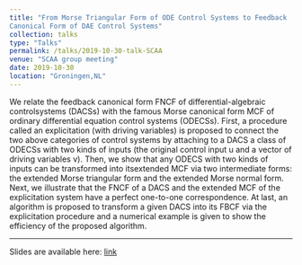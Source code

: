 ```yaml
---
title: "From Morse Triangular Form of ODE Control Systems to Feedback
Canonical Form of DAE Control Systems"
collection: talks
type: "Talks"
permalink: /talks/2019-10-30-talk-SCAA
venue: "SCAA group meeting"
date: 2019-10-30
location: "Groningen,NL"
---
```


We relate the feedback canonical form FNCF  of differential-algebraic controlsystems (DACSs) with the famous Morse canonical form MCF  of ordinary differential
equation control systems (ODECSs). First, a procedure called an explicitation (with driving variables) is proposed to connect the two above categories of control systems by attaching to a DACS a class of ODECSs with two kinds of inputs (the original control input u and a vector of driving
variables v). Then, we show that any ODECS with two kinds of inputs can be transformed into itsextended MCF via two intermediate forms: the extended Morse triangular form and the extended Morse normal form. Next, we illustrate that the FNCF of a DACS and the extended MCF of the explicitation system have a perfect one-to-one correspondence. At last, an algorithm is proposed to transform a given DACS into its FBCF via the explicitation procedure and a numerical example is
given to show the efficiency of the proposed algorithm.

---

Slides are available here: [link](https://chenyahao.github.io/files/talkSCAA.pdf)